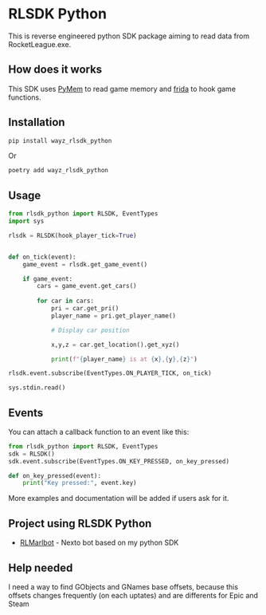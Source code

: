 # RLSDK Python

This is reverse engineered python SDK package aiming to read data from RocketLeague.exe.

## How does it works 
This SDK uses [PyMem](https://pypi.org/project/Pymem/) to read game memory and [frida](https://frida.re/docs/home/) to hook game functions. 

## Installation

```bash
pip install wayz_rlsdk_python
```
Or
```bash
poetry add wayz_rlsdk_python
```

## Usage

```python
from rlsdk_python import RLSDK, EventTypes
import sys

rlsdk = RLSDK(hook_player_tick=True)


def on_tick(event):
    game_event = rlsdk.get_game_event()

    if game_event:
        cars = game_event.get_cars()
        
        for car in cars:
            pri = car.get_pri()
            player_name = pri.get_player_name()

            # Display car position

            x,y,z = car.get_location().get_xyz()

            print(f"{player_name} is at {x},{y},{z}")

rlsdk.event.subscribe(EventTypes.ON_PLAYER_TICK, on_tick)

sys.stdin.read()

```

## Events

You can attach a callback function to an event like this:

```python
from rlsdk_python import RLSDK, EventTypes
sdk = RLSDK()
sdk.event.subscribe(EventTypes.ON_KEY_PRESSED, on_key_pressed)

def on_key_pressed(event):
    print("Key pressed:", event.key)

```

More examples and documentation will be added if users ask for it.




## Project using RLSDK Python

- [RLMarlbot](https://github.com/MarlBurroW/RLMarlbot) - Nexto bot based on my python SDK

## Help needed
I need a way to find GObjects and GNames base offsets, because this offsets changes frequently (on each uptates) and are differents for Epic and Steam



